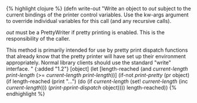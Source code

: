{% highlight clojure %}
(defn write-out 
  "Write an object to *out* subject to the current bindings of the printer control 
variables. Use the kw-args argument to override individual variables for this call (and 
any recursive calls).

*out* must be a PrettyWriter if pretty printing is enabled. This is the responsibility
of the caller.

This method is primarily intended for use by pretty print dispatch functions that 
already know that the pretty printer will have set up their environment appropriately.
Normal library clients should use the standard \"write\" interface. "
  {:added "1.2"}
  [object]
  (let [length-reached (and 
                        *current-length*
                        *print-length*
                        (>= *current-length* *print-length*))]
    (if-not *print-pretty*
      (pr object)
      (if length-reached
        (print "...")
        (do
          (if *current-length* (set! *current-length* (inc *current-length*)))
          (*print-pprint-dispatch* object))))
    length-reached))
{% endhighlight %}
